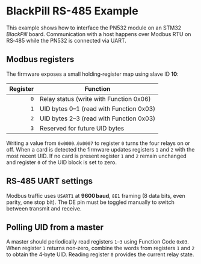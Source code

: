 # BlackPill RS-485 Example

This example shows how to interface the PN532 module on an STM32 *BlackPill* board. Communication with a host happens over Modbus RTU on RS‑485 while the PN532 is connected via UART.

## Modbus registers

The firmware exposes a small holding‑register map using slave ID **10**:

| Register | Function                                   |
|---------:|--------------------------------------------|
| `0`      | Relay status (write with Function 0x06)    |
| `1`      | UID bytes 0–1 (read with Function 0x03)    |
| `2`      | UID bytes 2–3 (read with Function 0x03)    |
| `3`      | Reserved for future UID bytes              |

Writing a value from `0x0000`..`0x0007` to register `0` turns the four relays on or off. When a card is detected the firmware updates registers `1` and `2` with the most recent UID. If no card is present register `1` and `2` remain unchanged and register `0` of the UID block is set to zero.

## RS‑485 UART settings

Modbus traffic uses `USART1` at **9600 baud**, `8E1` framing (8 data bits, even parity, one stop bit). The DE pin must be toggled manually to switch between transmit and receive.

## Polling UID from a master

A master should periodically read registers `1`–`3` using Function Code `0x03`. When register `1` returns non‑zero, combine the words from registers `1` and `2` to obtain the 4‑byte UID. Reading register `0` provides the current relay state.

